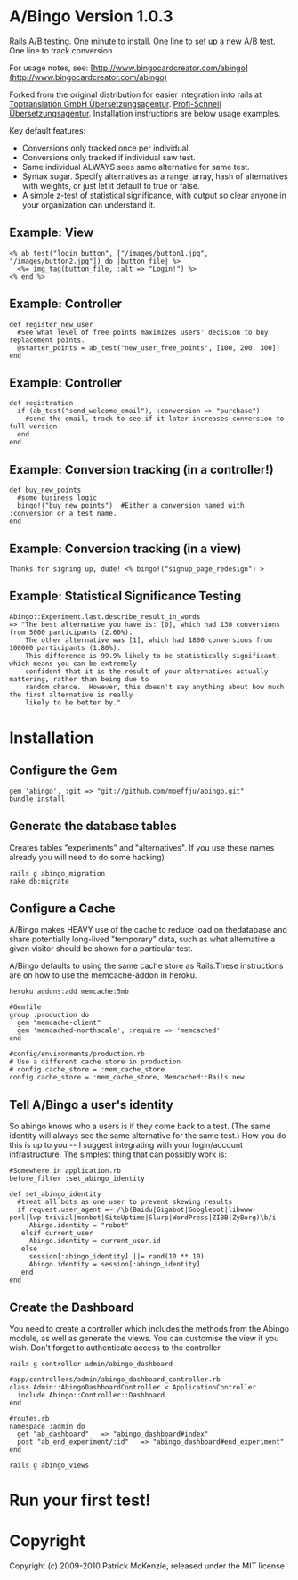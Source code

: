 A/Bingo Version 1.0.3
=====================

Rails A/B testing.  One minute to install.  One line to set up a new A/B test.
One line to track conversion.

For usage notes, see: [http://www.bingocardcreator.com/abingo](http://www.bingocardcreator.com/abingo)

Forked from the original distribution for easier integration into rails at [Toptranslation GmbH Übersetzungsagentur](https://www.toptranslation.com/).
[Profi-Schnell Übersetzungsagentur](http://www.profischnell.com).
Installation instructions are below usage examples.

Key default features:

* Conversions only tracked once per individual.
* Conversions only tracked if individual saw test.
* Same individual ALWAYS sees same alternative for same test.
* Syntax sugar. Specify alternatives as a range, array, hash of alternatives with weights, or just let it default to true or false.
* A simple z-test of statistical significance, with output so clear anyone in your organization can understand it.

Example: View
-------------

    <% ab_test("login_button", ["/images/button1.jpg", "/images/button2.jpg"]) do |button_file| %>
      <%= img_tag(button_file, :alt => "Login!") %>
    <% end %>

Example: Controller
-------------------

    def register_new_user
      #See what level of free points maximizes users' decision to buy replacement points.
      @starter_points = ab_test("new_user_free_points", [100, 200, 300])
    end

Example: Controller
-------------------

    def registration
      if (ab_test("send_welcome_email"), :conversion => "purchase")
        #send the email, track to see if it later increases conversion to full version
      end
    end

Example: Conversion tracking (in a controller!)
-----------------------------------------------

    def buy_new_points
      #some business logic
      bingo!("buy_new_points")  #Either a conversion named with :conversion or a test name.
    end

Example: Conversion tracking (in a view)
----------------------------------------

    Thanks for signing up, dude! <% bingo!("signup_page_redesign") >

Example: Statistical Significance Testing
-----------------------------------------

    Abingo::Experiment.last.describe_result_in_words
    => "The best alternative you have is: [0], which had 130 conversions from 5000 participants (2.60%).
        The other alternative was [1], which had 1800 conversions from 100000 participants (1.80%).
        This difference is 99.9% likely to be statistically significant, which means you can be extremely
        confident that it is the result of your alternatives actually mattering, rather than being due to
        random chance.  However, this doesn't say anything about how much the first alternative is really
        likely to be better by."

Installation
============

Configure the Gem
-----------------

    gem 'abingo', :git => "git://github.com/moeffju/abingo.git"
    bundle install 

Generate the database tables 
----------------------------
Creates tables "experiments" and "alternatives". If you use these names already you will need to do some hacking)

    rails g abingo_migration
    rake db:migrate

Configure a Cache
-----------------
A/Bingo makes HEAVY use of the cache to reduce load on thedatabase and share potentially long-lived "temporary" data, such as what alternative a given visitor should be shown for a particular test.  

A/Bingo defaults to using the same cache store as Rails.These instructions are on how to use the memcache-addon in heroku.

    heroku addons:add memcache:5mb

    #Gemfile
    group :production do
      gem "memcache-client"
      gem 'memcached-northscale', :require => 'memcached'
    end

    #config/environments/production.rb
    # Use a different cache store in production
    # config.cache_store = :mem_cache_store
    config.cache_store = :mem_cache_store, Memcached::Rails.new

Tell A/Bingo a user's identity
------------------------------
So abingo knows who a users is if they come back to a test.  (The same identity will always see the same alternative for the same test.)  How you do this is up to you -- I suggest integrating with your login/account infrastructure.  The simplest thing that can possibly work is:

    #Somewhere in application.rb
    before_filter :set_abingo_identity

    def set_abingo_identity
      #treat all bots as one user to prevent skewing results
      if request.user_agent =~ /\b(Baidu|Gigabot|Googlebot|libwww-perl|lwp-trivial|msnbot|SiteUptime|Slurp|WordPress|ZIBB|ZyBorg)\b/i  
         Abingo.identity = "robot"
       elsif current_user
         Abingo.identity = current_user.id
       else
         session[:abingo_identity] ||= rand(10 ** 10) 
         Abingo.identity = session[:abingo_identity]
       end
    end

Create the Dashboard
--------------------
You need to create a controller which includes the methods from the Abingo module, as well as generate the views. You can customise the view if you wish.
Don't forget to authenticate access to the controller.

    rails g controller admin/abingo_dashboard
    
    #app/controllers/admin/abingo_dashboard_controller.rb
    class Admin::AbingoDashboardController < ApplicationController
      include Abingo::Controller::Dashboard
    end
    
    #routes.rb
    namespace :admin do
      get "ab_dashboard"   => "abingo_dashboard#index"
      post "ab_end_experiment/:id"   => "abingo_dashboard#end_experiment"
    end
    
    rails g abingo_views
    
Run your first test!
====================

Copyright
=========

Copyright (c) 2009-2010 Patrick McKenzie, released under the MIT license
